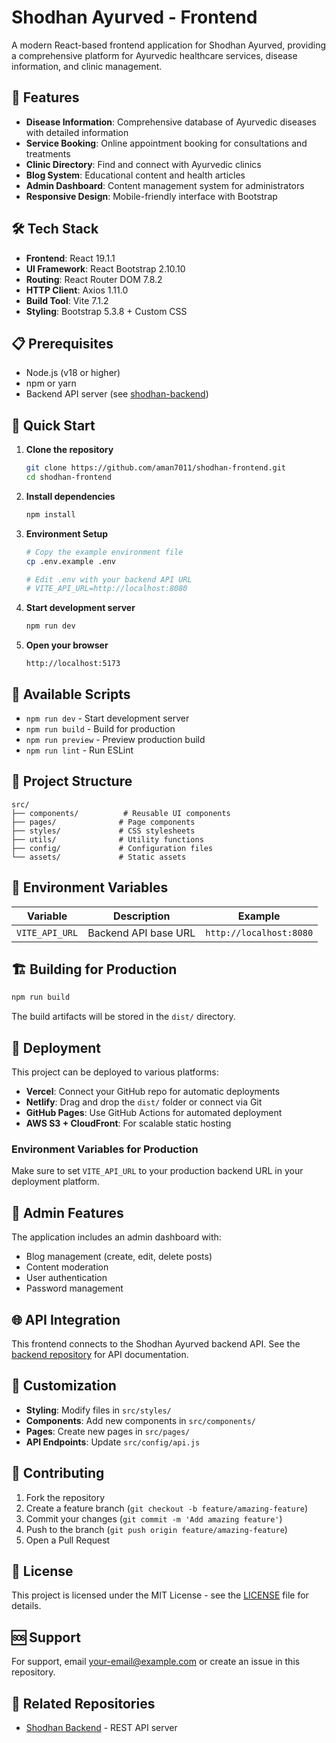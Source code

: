 # Shodhan Ayurved - Frontend

A modern React-based frontend application for Shodhan Ayurved, providing a comprehensive platform for Ayurvedic healthcare services, disease information, and clinic management.

## 🌟 Features

- **Disease Information**: Comprehensive database of Ayurvedic diseases with detailed information
- **Service Booking**: Online appointment booking for consultations and treatments
- **Clinic Directory**: Find and connect with Ayurvedic clinics
- **Blog System**: Educational content and health articles
- **Admin Dashboard**: Content management system for administrators
- **Responsive Design**: Mobile-friendly interface with Bootstrap

## 🛠️ Tech Stack

- **Frontend**: React 19.1.1
- **UI Framework**: React Bootstrap 2.10.10
- **Routing**: React Router DOM 7.8.2
- **HTTP Client**: Axios 1.11.0
- **Build Tool**: Vite 7.1.2
- **Styling**: Bootstrap 5.3.8 + Custom CSS

## 📋 Prerequisites

- Node.js (v18 or higher)
- npm or yarn
- Backend API server (see [shodhan-backend](https://github.com/aman7011/shodhan-backend))

## 🚀 Quick Start

1. **Clone the repository**
   ```bash
   git clone https://github.com/aman7011/shodhan-frontend.git
   cd shodhan-frontend
   ```

2. **Install dependencies**
   ```bash
   npm install
   ```

3. **Environment Setup**
   ```bash
   # Copy the example environment file
   cp .env.example .env
   
   # Edit .env with your backend API URL
   # VITE_API_URL=http://localhost:8080
   ```

4. **Start development server**
   ```bash
   npm run dev
   ```

5. **Open your browser**
   ```
   http://localhost:5173
   ```

## 🔧 Available Scripts

- `npm run dev` - Start development server
- `npm run build` - Build for production
- `npm run preview` - Preview production build
- `npm run lint` - Run ESLint

## 📁 Project Structure

```
src/
├── components/          # Reusable UI components
├── pages/              # Page components
├── styles/             # CSS stylesheets
├── utils/              # Utility functions
├── config/             # Configuration files
└── assets/             # Static assets
```

## 🔑 Environment Variables

| Variable | Description | Example |
|----------|-------------|---------|
| `VITE_API_URL` | Backend API base URL | `http://localhost:8080` |

## 🏗️ Building for Production

```bash
npm run build
```

The build artifacts will be stored in the `dist/` directory.

## 🚀 Deployment

This project can be deployed to various platforms:

- **Vercel**: Connect your GitHub repo for automatic deployments
- **Netlify**: Drag and drop the `dist/` folder or connect via Git
- **GitHub Pages**: Use GitHub Actions for automated deployment
- **AWS S3 + CloudFront**: For scalable static hosting

### Environment Variables for Production

Make sure to set `VITE_API_URL` to your production backend URL in your deployment platform.

## 🔐 Admin Features

The application includes an admin dashboard with:
- Blog management (create, edit, delete posts)
- Content moderation
- User authentication
- Password management

## 🌐 API Integration

This frontend connects to the Shodhan Ayurved backend API. See the [backend repository](https://github.com/aman7011/shodhan-backend) for API documentation.

## 🎨 Customization

- **Styling**: Modify files in `src/styles/`
- **Components**: Add new components in `src/components/`
- **Pages**: Create new pages in `src/pages/`
- **API Endpoints**: Update `src/config/api.js`

## 🤝 Contributing

1. Fork the repository
2. Create a feature branch (`git checkout -b feature/amazing-feature`)
3. Commit your changes (`git commit -m 'Add amazing feature'`)
4. Push to the branch (`git push origin feature/amazing-feature`)
5. Open a Pull Request

## 📄 License

This project is licensed under the MIT License - see the [LICENSE](LICENSE) file for details.

## 🆘 Support

For support, email your-email@example.com or create an issue in this repository.

## 🔗 Related Repositories

- [Shodhan Backend](https://github.com/aman7011/shodhan-backend) - REST API server
